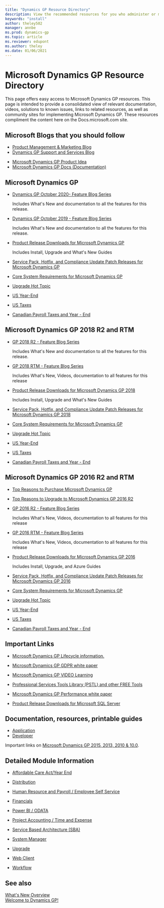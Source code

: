 ```yaml
---
title: "Dynamics GP Resource Directory"
description: View the recommended resources for you who administer or manage Dynamics GP.
keywords: "install"
author: theley502
manager: annbe
ms.prod: dynamics-gp
ms.topic: article
ms.reviewer: edupont
ms.author: theley
ms.date: 01/06/2021
---
```

# Microsoft Dynamics GP Resource Directory

This page offers easy access to Microsoft Dynamics GP resources. This page is intended to provide a consolidated view of relevant documentation, videos, solutions to known issues, links to related resources, as well as community sites for implementing Microsoft Dynamics GP. These resources compliment the content here on the Docs.microsoft.com site.

## Microsoft Blogs that you should follow

- [Product Management & Marketing Blog](https://community.dynamics.com/gp/b/gpteamblog)
- [Dynamics GP Support and Services Blog](https://community.dynamics.com/gp/b/dynamicsgp)
<!-- [Dynamics GP Developer Blog](https://msdn.microsoft.com/library/aa496082.aspx)
- [Dynamics Financial Reporting - Management Reporter](https://blogs.msdn.com/b/dynamics_financial_reporting/)-->
- [Microsoft Dynamics GP Product Idea](https://experience.dynamics.com/ideas/categories/?forum=771cc5ac-c117-e811-8105-3863bb2e0320&forumName=Dynamics%20GP)
- [Microsoft Dynamics GP Docs (Documentation)](index.md)

## Microsoft Dynamics GP

- [Dynamics GP October 2020- Feature Blog Series](https://community.dynamics.com/gp/b/dynamicsgp/posts/microsoft-dynamics-gp-2020-new-feature-blog-series-schedule-410418203)

  Includes What's New and documentation to all the features for this release.  
- [Dynamics GP October 2019 - Feature Blog Series](https://community.dynamics.com/gp/b/dynamicsgp/posts/microsoft-dynamics-gp-2018-r3-new-feature-blog-series-schedule)

  Includes What's New and documentation to all the features for this release.
- [Product Release Downloads for Microsoft Dynamics GP](/dynamics/s-e/gp/MDGP2018_Release_Download_378)

  Includes Install, Upgrade and What's New Guides
- [Service Pack, Hotfix, and Compliance Update Patch Releases for Microsoft Dynamics GP](/dynamics/s-e/gp/MDGP2018_PatchReleases_377)
- [Core System Requirements for Microsoft Dynamics GP](installation/system-requirements-core.md)
- [Upgrade Hot Topic](https://mbs.microsoft.com/customersource/northamerica/GP/support/hot-topics/HOT_TOPIC_MDGPUpgrade)
- [US Year-End](/dynamics/s-e/gp/usgpye2018_396)
- [US Taxes](/dynamics/s-e/gp/usgpye2018_396)
- [Canadian Payroll Taxes and Year - End](/dynamics/s-e/gp/cagptuye2018_285)
<!--- [Management Reporter Install and Service Packs](https://mbs.microsoft.com/customersource/northamerica/MR/downloads/service-packs/MROverview)-->

## <a name="GP2018"></a>Microsoft Dynamics GP 2018 R2 and RTM

- [GP 2018 R2 - Feature Blog Series](https://community.dynamics.com/gp/b/dynamicsgp/archive/2018/09/24/microsoft-dynamics-gp-2018-r2-new-feature-blog-series-schedule)

  Includes What's New and documentation to all the features for this release.  
- [GP 2018 RTM - Feature Blog Series](https://community.dynamics.com/gp/b/dynamicsgp/archive/2017/10/25/microsoft-dynamics-gp-2018-new-feature-blog-series-schedule)

  Includes What's New, Videos, documentation to all features for this release
- [Product Release Downloads for Microsoft Dynamics GP 2018](/dynamics/s-e/gp/MDGP2018_Release_Download_378)

  Includes Install, Upgrade and What's New Guides
- [Service Pack, Hotfix, and Compliance Update Patch Releases for Microsoft Dynamics GP 2018](/dynamics/s-e/gp/MDGP2018_PatchReleases_377)
- [Core System Requirements for Microsoft Dynamics GP](installation/system-requirements-core.md)  
- [Upgrade Hot Topic](https://mbs.microsoft.com/customersource/northamerica/GP/support/hot-topics/HOT_TOPIC_MDGP2018Upgrade)
- [US Year-End](/dynamics/s-e/gp/tugp2018_391)
- [US Taxes](/dynamics/s-e/gp/tugp2018_391)
- [Canadian Payroll Taxes and Year - End](/dynamics/s-e/gp/cagptuye2018_285)
<!--- [Management Reporter Install and Service Packs](https://mbs.microsoft.com/customersource/northamerica/MR/downloads/service-packs/MROverview) -->

## Microsoft Dynamics GP 2016 R2 and RTM

- [Top Reasons to Purchase Microsoft Dynamics GP](https://mbs.microsoft.com/files/customer/GP/Learning/Systemreq/MicrosoftDynamicsGP2016TopReasonsToBuy.pdf)
- [Top Reasons to Upgrade to Microsoft Dynamics GP 2016 R2](https://mbs.microsoft.com/files/customer/GP/Learning/Systemreq/MicrosoftDynamicsGP2016TopReasonsToUpgrade.pdf)
- [GP 2016 R2 - Feature Blog Series](https://community.dynamics.com/gp/b/dynamicsgp/archive/2016/11/11/microsoft-dynamics-gp-2016-r2-new-feature-blog-series-schedule)

  Includes What's New, Videos, documentation to all features for this release
- [GP 2016 RTM - Feature Blog Series](https://community.dynamics.com/gp/b/dynamicsgp/archive/2016/03/30/microsoft-dynamics-gp-2016-new-features-blog-series-schedule)

  Includes What's New, Videos, documentation to all features for this release
- [Product Release Downloads for Microsoft Dynamics GP 2016](/dynamics/s-e/gp/MDGP2016_Release_Download_371)

  Includes Install, Upgrade, and Azure Guides
- [Service Pack, Hotfix, and Compliance Update Patch Releases for Microsoft Dynamics GP 2016](/dynamics/s-e/gp/MDGP2016_PatchReleases_370)
- [Core System Requirements for Microsoft Dynamics GP](installation/system-requirements-core.md)  
- [Upgrade Hot Topic](https://mbs.microsoft.com/customersource/northamerica/GP/support/hot-topics/HOT_TOPIC_MDGP2016Upgrade)
- [​​US Year-End](/dynamics/s-e/gp/usgpye2016_395)  
- [US Taxes​](/dynamics/s-e/gp/TUGP2016_390)  
- [Canadian Payroll Taxes and Year - End](/dynamics/s-e/gp/cagptuye2016_284)
<!--- [Management Reporter Install and Service Packs](https://mbs.microsoft.com/customersource/northamerica/MR/downloads/service-packs/MROverview)-->

## Important Links

- [Microsoft Dynamics GP Lifecycle information.](https://community.dynamics.com/gp/b/dynamicsgp/archive/2017/10/03/microsoft-dynamics-gp-2018-and-year-end-update-lifecycle-and-upgrade-services)

- [Microsoft Dynamics GP GDPR white paper](https://servicetrust.microsoft.com/ViewPage/TrustDocuments?command=Download&downloadType=Document&downloadId=5068db5f-cc6b-45d9-9916-fb8dcd801d03&docTab=6d000410-c9e9-11e7-9a91-892aae8839ad_FAQ_and_White_Papers)

- [Microsoft Dynamics GP VIDEO Learning](https://mbs.microsoft.com/_layouts/15/DocIdRedir.aspx?ID=MBSDYN-3-11073)

- [Professional Services Tools Library (PSTL) and other FREE Tools](/dynamics/s-e/gp/noam_pstl_delta)

- [Microsoft Dynamics GP Performance white paper](https://mbs.microsoft.com/customersource/northamerica/GP/learning/documentation/white-papers/MDGP2010_WhitePaper_Performance)

- [Product Release Downloads for Microsoft SQL Server](https://businesscenter.mbs.microsoft.com/#contentdetail/SQLdownloadOverview)

## Documentation, resources, printable guides

- [Application](/previous-versions/dynamics-gp/appuser-itpro/hh686187%28v=gp.20%29)
- [Developer](/previous-versions/dynamicsgp/developer/bb219081%28v=msdn.10%29)

Important links on [Microsoft Dynamics GP 2015, 2013, 2010 & 10.0](https://mbs.microsoft.com/_layouts/15/DocIdRedir.aspx?ID=MBSDYN-3-5969).

## Detailed Module Information

- [Affordable Care Act/Year End](https://mbs.microsoft.com/Files/customer/GP/Downloads/Updates/ACAYEAREND.docx)

- [Distribution](https://mbs.microsoft.com/Files/customer/GP/Downloads/Updates/Distribution.docx)

- [Human Resource and Payroll / Employee Self Service](https://mbs.microsoft.com/Files/customer/GP/Downloads/Updates/HRPSelfServe.docx)

- [Financials](https://mbs.microsoft.com/Files/customer/GP/Downloads/Updates/Financials.docx)

- [Power BI / ODATA](https://mbs.microsoft.com/_layouts/15/DocIdRedir.aspx?ID=MBSDYN-3-10876)

- [Project Accounting / Time and Expense](https://mbs.microsoft.com/Files/customer/GP/Downloads/Updates/ProjectTE.docx)

- [Service Based Architecture (SBA)](https://mbs.microsoft.com/Files/customer/GP/Downloads/Updates/SBA.docx)

- [System Manager](https://mbs.microsoft.com/Files/customer/GP/Downloads/Updates/SystemManager.docx)

- [Upgrade](https://mbs.microsoft.com/Files/customer/GP/Downloads/Updates/Update.docx)

- [Web Client](https://mbs.microsoft.com/Files/customer/GP/Downloads/Updates/WEBCLIENT.docx)

- [Workflow](https://mbs.microsoft.com/Files/customer/GP/Downloads/Updates/WORKFLOW%202.docx)

## See also

[What's New Overview](whats-new/introduction.md)  
[Welcome to Dynamics GP!](index.md)  
